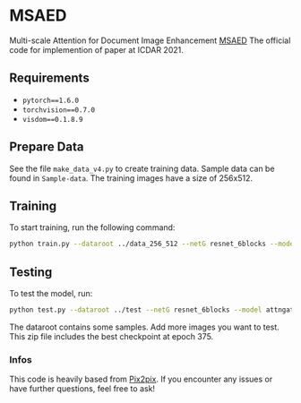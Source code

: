 # MSAED
Multi-scale Attention for Document Image Enhancement [MSAED](https://link.springer.com/chapter/10.1007/978-3-030-86549-8_26) 
The official code for implemention of paper at ICDAR 2021.
## Requirements
- `pytorch==1.6.0`
- `torchvision==0.7.0`
- `visdom==0.1.8.9`

## Prepare Data
See the file `make_data_v4.py` to create training data. Sample data can be found in `Sample-data`. The training images have a size of 256x512.

## Training
To start training, run the following command:

```bash
python train.py --dataroot ../data_256_512 --netG resnet_6blocks --model attngatedbamweight --name resnet6blocks_attngated_bam --gpu_ids 3 --batch_size 4 --input_nc 1 --output_nc 1
```
## Testing
To test the model, run:
```bash
python test.py --dataroot ../test --netG resnet_6blocks --model attngatedbamweight --name resnet6blocks_attngated_bam --gpu_ids -1 --epoch 5
```
The dataroot contains some samples. Add more images you want to test. This zip file includes the best checkpoint at epoch 375.
### Infos
This code is heavily based from [Pix2pix](https://github.com/phillipi/pix2pix). If you encounter any issues or have further questions, feel free to ask!
